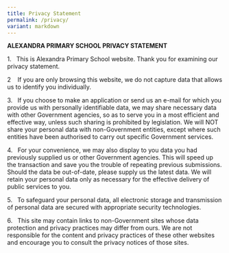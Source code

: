 ```yaml
---
title: Privacy Statement
permalink: /privacy/
variant: markdown
---
```


**ALEXANDRA PRIMARY SCHOOL PRIVACY STATEMENT**

1.   This is Alexandra Primary School website. Thank you for examining our privacy statement.

2    If you are only browsing this website, we do not capture data that allows us to identify you individually.

3.   If you choose to make an application or send us an e-mail for which you provide us with personally identifiable data, we may share necessary data with other Government agencies, so as to serve you in a most efficient and effective way, unless such sharing is prohibited by legislation. We will NOT share your personal data with non-Government entities, except where such entities have been authorised to carry out specific Government services.

4.   For your convenience, we may also display to you data you had previously supplied us or other Government agencies. This will speed up the transaction and save you the trouble of repeating previous submissions. Should the data be out-of-date, please supply us the latest data. We will retain your personal data only as necessary for the effective delivery of public services to you.

5.   To safeguard your personal data, all electronic storage and transmission of personal data are secured with appropriate security technologies.

6.   This site may contain links to non-Government sites whose data protection and privacy practices may differ from ours. We are not responsible for the content and privacy practices of these other websites and encourage you to consult the privacy notices of those sites.